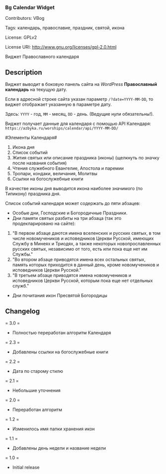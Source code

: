### Bg Calendar Widget  ###

Contributors: VBog

Tags: календарь, православие, праздник, святой, икона

License: GPLv2

License URI: http://www.gnu.org/licenses/gpl-2.0.html

Виджет Православного календаря


## Description ##

Виджет выводит в боковую панель сайта на *WordPress* **Православный календарь** на текущую дату. 

Если в адресной строке сайта указан параметр `/?date=YYYY-MM-DD`, то виджет отображает указанную в параметре дату.

Здесь: `YYYY` - год, `MM` - месяц, `DD` - день. (Ведущие нули обязательны!).

Виджет получает данные для календаря с помощью API Календаря: `https://azbyka.ru/worships/calendar/api/YYYY-MM-DD/`
		
#Элементы Календаря#

1. Икона дня
2. Список событий
3. Жития святых или описание праздника (иконы) (щелкнуть по значку после названия события)
4. Чтения служебного Евангелие, Апостола и паремии
5. Тропари, кондаки, величания, Молитвы
6. Ссылки на богослужебные книги

В качестве иконы дня выводится икона наиболее значимого (по Типикону) праздника дня.

Список событий календаря может содержать до пяти абзацев:

* Особые дни, Господские и Богородичные Праздники.
* Дни памяти святых разбиты на три абзаца (так это продекларировано на сайте):

1. "В первом абзаце даются имена вселенских и русских святых, в том числе новомучеников и исповедников Церкви Русской, имеющих Службу в Минеях и Триодях, а также некоторых новопрославленных русских святых, независимо от того, есть или пока еще нет им Службы."
2. "Во втором абзаце приводятся имена всех остальных святых, память которых приходится в данный день, кроме новомучеников и исповедников Церкви Русской."
3. "В третьем абзаце приводятся имена новомучеников и исповедников Церкви Русской, которым пока еще нет отдельных служб."

* Дни почитания икон Пресвятой Богородицы


## Changelog ##

= 3.0 = 
* Полностью переработан алгоритм Календаря

= 2.3 =
* Добавлены ссылки на богослужебные книги

= 2.2 =
* Дата по старому стилю

= 2.1 =
* Небольшие уточнения

= 2.0 =
* Переработан алгоритм

= 1.2 =
* Изменилось имя папки хранения икон

= 1.1 =
* Добавлены день недели и название недели

= 1.0 =
* Initial release